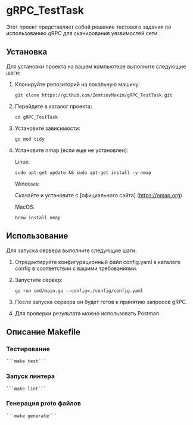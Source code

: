 # gRPC_TestTask

Этот проект представляет собой решение тестового задания по использованию gRPC для сканирования уязвимостей сети.

## Установка

Для установки проекта на вашем компьютере выполните следующие шаги:

1. Клонируйте репозиторий на локальную машину:

    ```git clone https://github.com/ZemtsovMaxim/gRPC_TestTask.git```

2. Перейдите в каталог проекта:

    ```cd gRPC_TestTask```

3. Установите зависимости:

    ```go mod tidy```

4. Установите nmap (если еще не установлен):

    Linux:

    ```sudo apt-get update && sudo apt-get install -y nmap```

    Windows:

    Скачайте и установите с [официального сайта] (https://nmap.org)

    MacOS:

    ```brew install nmap```

## Использование

Для запуска сервера выполните следующие шаги:

1. Отредактируйте конфигурационный файл config.yaml в каталоге config в соответствии с вашими требованиями.

2. Запустите сервер:

    ```go run cmd/main.go --config=./config/config.yaml```

3. После запуска сервера он будет готов к принятию запросов gRPC.

4. Для проверки результата можно использовать Postman 

## Описание Makefile

### Тестирование

    ```make test```

### Запуск линтера

    ```make lint```

### Генерация proto файлов

    ```make generate```